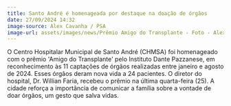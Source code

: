 ```yaml
---
title: Santo André é homenageada por destaque na doação de órgãos
date: 27/09/2024 14:32
image-source: Alex Cavanha / PSA
image-url: assets/images/news/Prêmio Amigo do Transplante - Foto - Alex Cavanha_PSA (5).jpeg
---
```


O Centro Hospitalar Municipal de Santo André (CHMSA) foi homenageado com o prêmio 'Amigo do Transplante' pelo Instituto Dante Pazzanese, em reconhecimento às 11 captações de órgãos realizadas entre janeiro e agosto de 2024. Esses órgãos deram nova vida a 24 pacientes. O diretor do hospital, Dr. Willian Faria, recebeu o prêmio na última quarta-feira (25). A cidade reforça a importância de comunicar a família sobre a vontade de doar órgãos, um gesto que salva vidas.